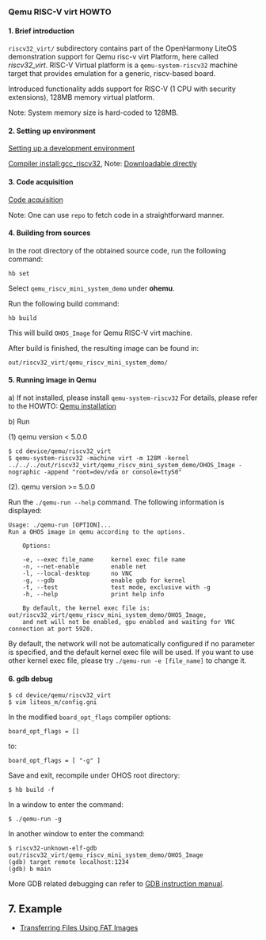 ### Qemu RISC-V virt HOWTO

#### 1. Brief introduction
`riscv32_virt/` subdirectory contains part of the OpenHarmony LiteOS demonstration support for Qemu risc-v virt Platform,
here called *riscv32_virt*.
RISC-V Virtual platform is a `qemu-system-riscv32` machine target that provides emulation
for a generic, riscv-based board.

Introduced functionality adds support for RISC-V (1 CPU with security extensions), 128MB memory virtual platform.

Note: System memory size is hard-coded to 128MB.

#### 2. Setting up environment

[Setting up a development environment](https://gitee.com/openharmony/docs/blob/HEAD/en/device-dev/quick-start/quickstart-lite-env-setup.md)

[Compiler install:gcc_riscv32](https://gitee.com/openharmony/docs/blob/HEAD/en/device-dev/quick-start/quickstart-lite-steps-hi3861-setting.md#section34435451256),
Note: [Downloadable directly](https://repo.huaweicloud.com/harmonyos/compiler/gcc_riscv32/7.3.0/linux/gcc_riscv32-linux-7.3.0.tar.gz)

#### 3. Code acquisition

[Code acquisition](https://gitee.com/openharmony/docs/blob/HEAD/en/device-dev/get-code/sourcecode-acquire.md)

Note: One can use `repo` to fetch code in a straightforward manner.

#### 4. Building from sources

In the root directory of the obtained source code, run the following command:

```
hb set
```

Select `qemu_riscv_mini_system_demo` under **ohemu**.

Run the following build command:

```
hb build
```

This will build `OHOS_Image` for Qemu RISC-V virt machine.

After build is finished, the resulting image can be found in:
```
out/riscv32_virt/qemu_riscv_mini_system_demo/
```

#### 5. Running image in Qemu

a) If not installed, please install `qemu-system-riscv32`
For details, please refer to the HOWTO: [Qemu installation](https://gitee.com/openharmony/device_qemu/blob/HEAD/README.md)

b) Run

(1) qemu version < 5.0.0

```
$ cd device/qemu/riscv32_virt
$ qemu-system-riscv32 -machine virt -m 128M -kernel ../../../out/riscv32_virt/qemu_riscv_mini_system_demo/OHOS_Image -nographic -append "root=dev/vda or console=ttyS0"
```

(2). qemu version >= 5.0.0

Run the `./qemu-run --help` command. The following information is displayed:

```
Usage: ./qemu-run [OPTION]...
Run a OHOS image in qemu according to the options.

    Options:

    -e, --exec file_name     kernel exec file name
    -n, --net-enable         enable net
    -l, --local-desktop      no VNC
    -g, --gdb                enable gdb for kernel
    -t, --test               test mode, exclusive with -g
    -h, --help               print help info

    By default, the kernel exec file is: out/riscv32_virt/qemu_riscv_mini_system_demo/OHOS_Image,
    and net will not be enabled, gpu enabled and waiting for VNC connection at port 5920.
```
By default, the network will not be automatically configured if no parameter is specified, and the default kernel exec file will be used.
If you want to use other kernel exec file, please try `./qemu-run -e [file_name]` to change it.

#### 6. gdb debug

```
$ cd device/qemu/riscv32_virt
$ vim liteos_m/config.gni
```

In the modified `board_opt_flags` compiler options:

```
board_opt_flags = []
```

to:

```
board_opt_flags = [ "-g" ]
```

Save and exit, recompile under OHOS root directory:

```
$ hb build -f
```

In a window to enter the command:

```
$ ./qemu-run -g
```

In another window to enter the command:

```
$ riscv32-unknown-elf-gdb out/riscv32_virt/qemu_riscv_mini_system_demo/OHOS_Image
(gdb) target remote localhost:1234
(gdb) b main
```

More GDB related debugging can refer to [GDB instruction manual](https://sourceware.org/gdb/current/onlinedocs/gdb).

## 7. Example

- [Transferring Files Using FAT Images](example.md#sectionfatfs)


